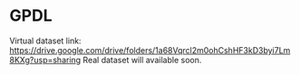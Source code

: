 # GPDL

Virtual dataset link: https://drive.google.com/drive/folders/1a68Vqrcl2m0ohCshHF3kD3byi7Lm8KXg?usp=sharing    Real dataset will available soon.
